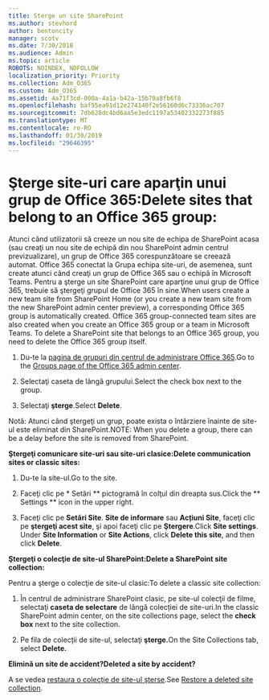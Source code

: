 ```yaml
---
title: Sterge un site SharePoint
ms.author: stevhord
author: bentoncity
manager: scotv
ms.date: 7/30/2018
ms.audience: Admin
ms.topic: article
ROBOTS: NOINDEX, NOFOLLOW
localization_priority: Priority
ms.collection: Adm_O365
ms.custom: Adm_O365
ms.assetid: 4a71f3cd-000a-4a1a-b42a-15b70a8fb6f8
ms.openlocfilehash: baf55ea91d12e274140f2e56160d6c73336ac707
ms.sourcegitcommit: 7db628dc4bd6aa5e3edc1197a53402332273f885
ms.translationtype: MT
ms.contentlocale: ro-RO
ms.lasthandoff: 01/30/2019
ms.locfileid: "29646395"
---
```

# <a name="delete-sites-that-belong-to-an-office-365-group"></a><span data-ttu-id="7c2b6-102">Şterge site-uri care aparţin unui grup de Office 365:</span><span class="sxs-lookup"><span data-stu-id="7c2b6-102">Delete sites that belong to an Office 365 group:</span></span>

<span data-ttu-id="7c2b6-p101">Atunci când utilizatorii să creeze un nou site de echipa de SharePoint acasa (sau creaţi un nou site de echipă din nou SharePoint admin centrul previzualizare), un grup de Office 365 corespunzătoare se creează automat. Office 365 conectat la Grupa echipa site-uri, de asemenea, sunt create atunci când creaţi un grup de Office 365 sau o echipă în Microsoft Teams. Pentru a şterge un site SharePoint care aparţine unui grup de Office 365, trebuie să ştergeţi grupul de Office 365 în sine.</span><span class="sxs-lookup"><span data-stu-id="7c2b6-p101">When users create a new team site from SharePoint Home (or you create a new team site from the new SharePoint admin center preview), a corresponding Office 365 group is automatically created. Office 365 group-connected team sites are also created when you create an Office 365 group or a team in Microsoft Teams. To delete a SharePoint site that belongs to an Office 365 group, you need to delete the Office 365 group itself.</span></span> 
  
1. <span data-ttu-id="7c2b6-106">Du-te la [pagina de grupuri din centrul de administrare Office 365](https://portal.office.com/adminportal/home#/groups).</span><span class="sxs-lookup"><span data-stu-id="7c2b6-106">Go to the [Groups page of the Office 365 admin center](https://portal.office.com/adminportal/home#/groups).</span></span>
    
2. <span data-ttu-id="7c2b6-107">Selectaţi caseta de lângă grupului.</span><span class="sxs-lookup"><span data-stu-id="7c2b6-107">Select the check box next to the group.</span></span>
    
3. <span data-ttu-id="7c2b6-108">Selectaţi **şterge**.</span><span class="sxs-lookup"><span data-stu-id="7c2b6-108">Select **Delete**.</span></span>
    
<span data-ttu-id="7c2b6-109">Notă: Atunci când ştergeţi un grup, poate exista o întârziere înainte de site-ul este eliminat din SharePoint.</span><span class="sxs-lookup"><span data-stu-id="7c2b6-109">NOTE: When you delete a group, there can be a delay before the site is removed from SharePoint.</span></span>
  
<span data-ttu-id="7c2b6-110">**Ştergeţi comunicare site-uri sau site-uri clasice:**</span><span class="sxs-lookup"><span data-stu-id="7c2b6-110">**Delete communication sites or classic sites:**</span></span>

1. <span data-ttu-id="7c2b6-111">Du-te la site-ul.</span><span class="sxs-lookup"><span data-stu-id="7c2b6-111">Go to the site.</span></span>
  
2. <span data-ttu-id="7c2b6-112">Faceţi clic pe \* Setări \*\* pictogramă în colţul din dreapta sus.</span><span class="sxs-lookup"><span data-stu-id="7c2b6-112">Click the \*\* Settings \*\* icon in the upper right.</span></span> 
  
3. <span data-ttu-id="7c2b6-p102">Faceţi clic pe **Setări Site**. **Site de informare** sau **Acțiuni Site**, faceţi clic pe **ştergeţi acest site**, şi apoi faceţi clic pe **Ştergere**.</span><span class="sxs-lookup"><span data-stu-id="7c2b6-p102">Click **Site settings**. Under **Site Information** or **Site Actions**, click **Delete this site**, and then click **Delete**.</span></span>
  
<span data-ttu-id="7c2b6-115">**Ştergeţi o colecţie de site-ul SharePoint:**</span><span class="sxs-lookup"><span data-stu-id="7c2b6-115">**Delete a SharePoint site collection:**</span></span>

<span data-ttu-id="7c2b6-116">Pentru a şterge o colecţie de site-ul clasic:</span><span class="sxs-lookup"><span data-stu-id="7c2b6-116">To delete a classic site collection:</span></span>
  
1. <span data-ttu-id="7c2b6-117">În centrul de administrare SharePoint clasic, pe site-ul colecţii de filme, selectaţi **caseta de selectare** de lângă colecției de site-uri.</span><span class="sxs-lookup"><span data-stu-id="7c2b6-117">In the classic SharePoint admin center, on the site collections page, select the **check box** next to the site collection.</span></span> 
    
2. <span data-ttu-id="7c2b6-118">Pe fila de colecții de site-ul, selectaţi **şterge.**</span><span class="sxs-lookup"><span data-stu-id="7c2b6-118">On the Site Collections tab, select **Delete.**</span></span>
    
<span data-ttu-id="7c2b6-119">**Elimină un site de accident?**</span><span class="sxs-lookup"><span data-stu-id="7c2b6-119">**Deleted a site by accident?**</span></span>

<span data-ttu-id="7c2b6-120">A se vedea [restaura o colecţie de site-ul şterse](https://go.microsoft.com/fwlink/?linkid=867660).</span><span class="sxs-lookup"><span data-stu-id="7c2b6-120">See [Restore a deleted site collection](https://go.microsoft.com/fwlink/?linkid=867660).</span></span>
  

